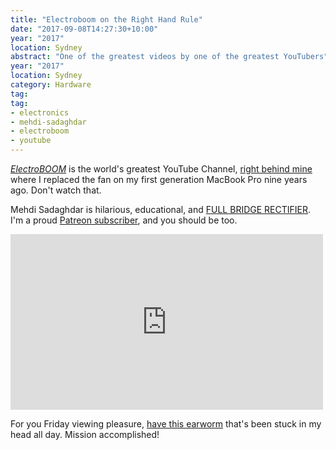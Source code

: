 ```yaml
---
title: "Electroboom on the Right Hand Rule"
date: "2017-09-08T14:27:30+10:00"
year: "2017"
location: Sydney
abstract: "One of the greatest videos by one of the greatest YouTubers"
year: "2017"
location: Sydney
category: Hardware
tag:
tag:
- electronics
- mehdi-sadaghdar
- electroboom
- youtube
---
```

*[ElectroBOOM]* is the world's greatest YouTube Channel, [right behind mine] where I replaced the fan on my first generation MacBook Pro nine years ago. Don't watch that.

Mehdi Sadaghdar is hilarious, educational, and [FULL BRIDGE RECTIFIER]. I'm a proud [Patreon subscriber], and you should be too.

<iframe style="width:500px; height:281px; border:0;" src="https://www.youtube.com/embed/NJRDclzi5Vg?start=69"></iframe>

For you Friday viewing pleasure, [have this earworm] that's been stuck in my head all day. Mission accomplished!

[ElectroBOOM]: https://www.youtube.com/channel/UCJ0-OtVpF0wOKEqT2Z1HEtA
[FULL BRIDGE RECTIFIER]: https://www.youtube.com/watch?v=sI5Ftm1-jik
[Patreon subscriber]: http://www.patreon.com/electroboom
[have this earworm]: https://www.youtube.com/watch?v=NJRDclzi5Vg
[right behind mine]: https://www.youtube.com/user/rubenerd

